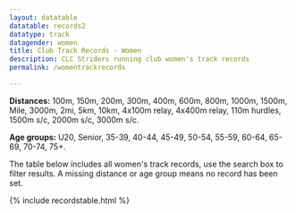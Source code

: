 ```yaml
---
layout: datatable
datatable: records2
datatype: track
datagender: women
title: Club Track Records - Women
description: CLC Striders running club women's track records
permalink: /womentrackrecords

---
```


**Distances:** 100m, 150m, 200m, 300m, 400m, 600m, 800m, 1000m, 1500m, Mile, 3000m, 2mi, 5km, 10km, 4x100m relay, 4x400m relay, 110m hurdles, 1500m s/c, 2000m s/c, 3000m s/c.

**Age groups:** U20, Senior, 35-39, 40-44, 45-49, 50-54, 55-59, 60-64, 65-69, 70-74, 75+.

The table below includes all women's track records, use the search box to filter results. A missing distance or age group means no record has been set.

{% include recordstable.html %}
